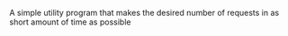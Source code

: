 A simple utility program that makes the desired number of requests in as short amount of time as possible

